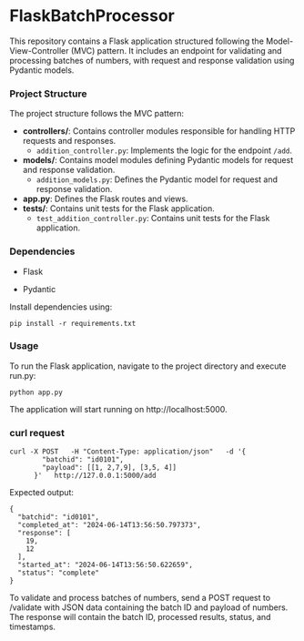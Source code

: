 # FlaskBatchProcessor

This repository contains a Flask application structured following the Model-View-Controller (MVC) pattern. It includes an endpoint for validating and processing batches of numbers, with request and response validation using Pydantic models.


### Project Structure

The project structure follows the MVC pattern:

  - **controllers/**: Contains controller modules responsible for handling HTTP requests and responses.
    - `addition_controller.py`: Implements the logic for the endpoint `/add`.
  - **models/**: Contains model modules defining Pydantic models for request and response validation.
    - `addition_models.py`: Defines the Pydantic model for request and response validation.
  - **app.py**: Defines the Flask routes and views.
- **tests/**: Contains unit tests for the Flask application.
  - `test_addition_controller.py`: Contains unit tests for the Flask application.

### Dependencies
* Flask

* Pydantic

Install dependencies using:
```
pip install -r requirements.txt
```

### Usage

To run the Flask application, navigate to the project directory and execute run.py:
```
python app.py
```
The application will start running on http://localhost:5000.

### curl request
```
curl -X POST   -H "Content-Type: application/json"   -d '{
        "batchid": "id0101",
        "payload": [[1, 2,7,9], [3,5, 4]]
      }'   http://127.0.0.1:5000/add
```

Expected output:
```
{
  "batchid": "id0101", 
  "completed_at": "2024-06-14T13:56:50.797373", 
  "response": [
    19, 
    12
  ], 
  "started_at": "2024-06-14T13:56:50.622659", 
  "status": "complete"
}
```

To validate and process batches of numbers, send a POST request to /validate with JSON data containing the batch ID and payload of numbers. The response will contain the batch ID, processed results, status, and timestamps.
